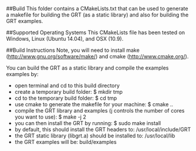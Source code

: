 ##Build
This folder contains a CMakeLists.txt that can be used to generate a makefile for building the GRT (as a static library) and also for building the GRT examples.

##Supported Operating Systems
This CMakeLists file has been tested on Windows, Linux (Ubuntu 14.04), and OSX (10.9).

##Build Instructions
Note, you will need to install make (http://www.gnu.org/software/make/) and cmake (http://www.cmake.org/). 

You can build the GRT as a static library and compile the examples examples by:
- open terminal and cd to this build directory
- create a temporary build folder: 
    $ mkdir tmp
- cd to the temporary build folder:
    $ cd tmp
- use cmake to generate the makefile for your machine:
    $ cmake ..
- compile the GRT library and examples (j controls the number of cores you want to use):
    $ make -j 2
- you can then install the GRT by running:
    $ sudo make install
- by default, this should install the GRT headers to: /usr/local/include/GRT
- the GRT static library (libgrt.a) should be installed to: /usr/local/lib
- the GRT examples will be: build/examples 
